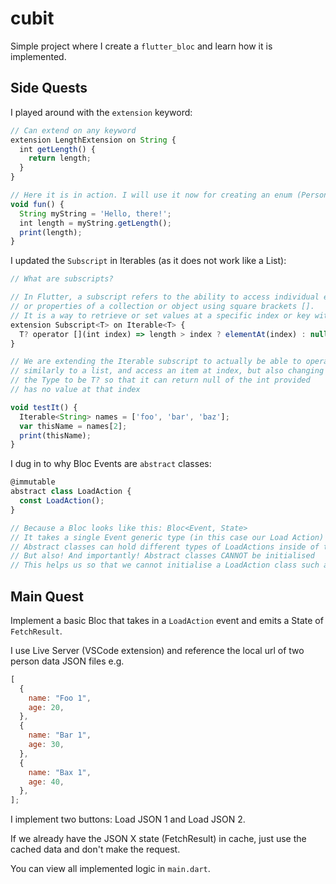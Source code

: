 # cubit

Simple project where I create a `flutter_bloc` and learn how it is implemented.

## Side Quests

I played around with the `extension` keyword:

```js
// Can extend on any keyword
extension LengthExtension on String {
  int getLength() {
    return length;
  }
}

// Here it is in action. I will use it now for creating an enum (PersonUrl) and then giving it a method via na extension
void fun() {
  String myString = 'Hello, there!';
  int length = myString.getLength();
  print(length);
}
```

I updated the `Subscript` in Iterables (as it does not work like a List):

```js
// What are subscripts?

// In Flutter, a subscript refers to the ability to access individual elements
// or properties of a collection or object using square brackets [].
// It is a way to retrieve or set values at a specific index or key within a data structure.
extension Subscript<T> on Iterable<T> {
  T? operator [](int index) => length > index ? elementAt(index) : null;
}

// We are extending the Iterable subscript to actually be able to operate
// similarly to a list, and access an item at index, but also changing
// the Type to be T? so that it can return null of the int provided
// has no value at that index

void testIt() {
  Iterable<String> names = ['foo', 'bar', 'baz'];
  var thisName = names[2];
  print(thisName);
}
```

I dug in to why Bloc Events are `abstract` classes:

```js
@immutable
abstract class LoadAction {
  const LoadAction();
}

// Because a Bloc looks like this: Bloc<Event, State>
// It takes a single Event generic type (in this case our Load Action)
// Abstract classes can hold different types of LoadActions inside of them but still only be one type
// But also! And importantly! Abstract classes CANNOT be initialised
// This helps us so that we cannot initialise a LoadAction class such as LoadAction.LoadImage and just send that to our bloc
```

## Main Quest

Implement a basic Bloc that takes in a `LoadAction` event and emits a State of `FetchResult`.

I use Live Server (VSCode extension) and reference the local url of two person data JSON files e.g.

```js
[
  {
    name: "Foo 1",
    age: 20,
  },
  {
    name: "Bar 1",
    age: 30,
  },
  {
    name: "Bax 1",
    age: 40,
  },
];
```

I implement two buttons: Load JSON 1 and Load JSON 2.

If we already have the JSON X state (FetchResult) in cache, just use the cached data and don't make the request.

You can view all implemented logic in `main.dart`.
